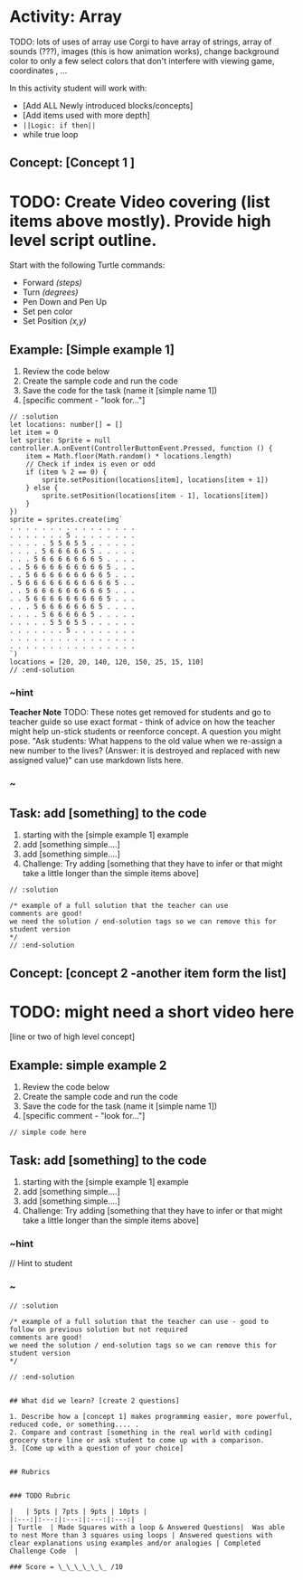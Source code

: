# Activity: Array

TODO: lots of uses of array use Corgi to have array of strings, array of sounds (???), images (this is how animation works), change background color to only a few select colors that don't interfere with viewing game, coordinates , ...

In this activity student will work with: 
* [Add ALL Newly introduced blocks/concepts]
* [Add items used with more depth]
* ``||Logic: if then||``
* while true loop 


## Concept: [Concept 1 ]

# TODO: Create Video covering (list items above mostly).  Provide high level script outline.

Start with the following Turtle commands:  
* Forward *(steps)*  
* Turn *(degrees)*  
* Pen Down and Pen Up  
* Set pen color  
* Set Position *(x,y)*  

## Example: [Simple example 1]
1. Review the code below
2. Create the sample code and run the code
3. Save the code for the task (name it [simple name 1]) 
4. [specific comment - "look for..."]

```blocks  
// :solution
let locations: number[] = []
let item = 0
let sprite: Sprite = null
controller.A.onEvent(ControllerButtonEvent.Pressed, function () {
    item = Math.floor(Math.random() * locations.length)
    // Check if index is even or odd
    if (item % 2 == 0) {
        sprite.setPosition(locations[item], locations[item + 1])
    } else {
        sprite.setPosition(locations[item - 1], locations[item])
    }
})
sprite = sprites.create(img`
. . . . . . . . . . . . . . . . 
. . . . . . . 5 . . . . . . . . 
. . . . . 5 5 6 5 5 . . . . . . 
. . . . 5 6 6 6 6 6 5 . . . . . 
. . . 5 6 6 6 6 6 6 6 5 . . . . 
. . 5 6 6 6 6 6 6 6 6 6 5 . . . 
. . 5 6 6 6 6 6 6 6 6 6 5 . . . 
. 5 6 6 6 6 6 6 6 6 6 6 6 5 . . 
. . 5 6 6 6 6 6 6 6 6 6 5 . . . 
. . 5 6 6 6 6 6 6 6 6 6 5 . . . 
. . . 5 6 6 6 6 6 6 6 5 . . . . 
. . . . 5 6 6 6 6 6 5 . . . . . 
. . . . . 5 5 6 5 5 . . . . . . 
. . . . . . . 5 . . . . . . . . 
. . . . . . . . . . . . . . . . 
. . . . . . . . . . . . . . . . 
`)
locations = [20, 20, 140, 120, 150, 25, 15, 110]
// :end-solution
```  

### ~hint
**Teacher Note**
TODO: These notes get removed for students and go to teacher guide so use exact format - think of advice on how the teacher might help un-stick students or reenforce concept.  A question you might pose.  "Ask students: What happens to the old value when we re-assign a new number to the lives? (Answer: it is destroyed and replaced with new assigned value)"  can use markdown lists here.
### ~

## Task: add [something] to the code 
1. starting with the [simple example 1] example 
2. add [something simple....]
3. add [something simple....]
4. Challenge: Try adding [something that they have to infer or that might take a little longer than the simple items above]

```blocks
// :solution

/* example of a full solution that the teacher can use
comments are good!
we need the solution / end-solution tags so we can remove this for student version
*/ 
// :end-solution
```


## Concept: [concept 2 -another item form the list]

# TODO: might need a short video here 

[line or two of high level concept]

## Example: simple example 2 

1. Review the code below
2. Create the sample code and run the code
3. Save the code for the task (name it [simple name 1]) 
4. [specific comment - "look for..."]

```blocks  
// simple code here
```  

## Task: add [something] to the code 
1. starting with the [simple example 1] example 
2. add [something simple....]
3. add [something simple....]
4. Challenge: Try adding [something that they have to infer or that might take a little longer than the simple items above]

### ~hint
 // Hint to student
### ~

```blocks
// :solution

/* example of a full solution that the teacher can use - good to follow on previous solution but not required
comments are good!
we need the solution / end-solution tags so we can remove this for student version
*/

// :end-solution


## What did we learn? [create 2 questions]

1. Describe how a [concept 1] makes programming easier, more powerful, reduced code, or something.... .  
2. Compare and contrast [something in the real world with coding] grocery store line or ask student to come up with a comparison.  
3. [Come up with a question of your choice]


## Rubrics


### TODO Rubric

|   | 5pts | 7pts | 9pts | 10pts |
|:---:|:---:|:---:|:---:|:---:|
| Turtle  | Made Squares with a loop & Answered Questions|  Was able to nest More than 3 squares using loops | Answered questions with clear explanations using examples and/or analogies | Completed Challenge Code  |

### Score = \_\_\_\_\_\_ /10 
